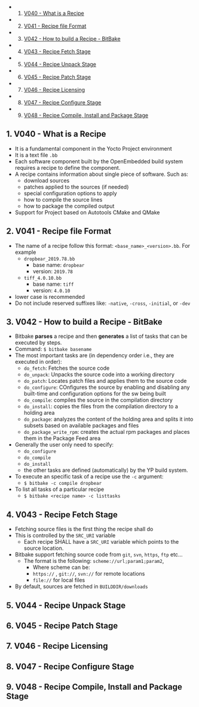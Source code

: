 <!-- vscode-markdown-toc -->
* 1. [V040 - What is a Recipe](#V040-WhatisaRecipe)
* 2. [V041 - Recipe file Format](#V041-RecipefileFormat)
* 3. [V042 - How to build a Recipe - BitBake](#V042-HowtobuildaRecipe-BitBake)
* 4. [V043 - Recipe Fetch Stage](#V043-RecipeFetchStage)
* 5. [V044 - Recipe Unpack Stage](#V044-RecipeUnpackStage)
* 6. [V045 - Recipe Patch Stage](#V045-RecipePatchStage)
* 7. [V046 - Recipe Licensing](#V046-RecipeLicensing)
* 8. [V047 - Recipe Configure Stage](#V047-RecipeConfigureStage)
* 9. [V048 - Recipe Compile, Install and Package Stage](#V048-RecipeCompileInstallandPackageStage)

<!-- vscode-markdown-toc-config
	numbering=true
	autoSave=true
	/vscode-markdown-toc-config -->
<!-- /vscode-markdown-toc -->

##  1. <a name='V040-WhatisaRecipe'></a>V040 - What is a Recipe
- It is a fundamental component in the Yocto Project environment
- It is a text file `.bb`
- Each software component built by the OpenEmbedded build system requires a recipe to define the component.
- A recipe contains information about single piece of software. Such as:
  - download sources
  - patches applied to the sources (if needed)
  - special configuration options to apply
  - how to compile the source lines
  - how to package the compiled output
- Support for Project based on Autotools CMake and QMake

##  2. <a name='V041-RecipefileFormat'></a>V041 - Recipe file Format
- The name of a recipe follow this format: `<base_name>_<version>.bb`. For example
  - `dropbear_2019.78.bb`
    - base name: `dropbear`
    - version: `2019.78`
  - `tiff_4.0.10.bb`
    - base name: `tiff`
    - version: `4.0.10`
- lower case is recommended
- Do not include reserved suffixes like: `-native`, `-cross`, `-initial`, or `-dev`


##  3. <a name='V042-HowtobuildaRecipe-BitBake'></a>V042 - How to build a Recipe - BitBake
- Bitbake **parses** a recipe and then **generates** a list of tasks that can be executed by steps.
- Command: `$ bitbake basename`
- The most important tasks are (in dependency order i.e., they are executed in order):
	- `do_fetch`: Fetches the source code
	- `do_unpack`: Unpacks the source code into a working directory
	- `do_patch`: Locates patch files and applies them to the source code
	- `do_configure`: COnfigures the source by enabling and disabling any built-time and configuration options for the sw being built
	- `do_compile`: compiles the source in the compilation directory
	- `do_install`: copies the files from the compilation directory to a holding area
	- `do_package`: analyzes the content of the holding area and splits it into subsets based on available packages and files
	- `do_package_write_rpm`: creates the actual rpm packages and places them in the Package Feed area
- Generally the user only need to specify:
  - `do_configure`
  - `do_compile`
  - `do_install`
  - the other tasks are defined (automatically) by the YP build system.
- To execute an specific task of a recipe use the `-c` argument:
  - `$ bitbake -c compile dropbear`
- To list all tasks of a particular recipe
  - `$ bitbake <recipe name> -c listtasks`

##  4. <a name='V043-RecipeFetchStage'></a>V043 - Recipe Fetch Stage
- Fetching source files is the first thing the recipe shall do
- This is controlled by the `SRC_URI` variable
  - Each recipe SHALL have a `SRC_URI` variable which points to the source location.
- Bitbake support fetching source code from `git`, `svn`, `https`, `ftp` etc...
  - The format is the following: `scheme://url;param1;param2`, 
    - Where scheme can be: 
    - `https://` , `git://`, `svn://` for remote locations
    - `file://` for local files
- By default, sources are fetched in `BUILDDIR/downloads`
##  5. <a name='V044-RecipeUnpackStage'></a>V044 - Recipe Unpack Stage

##  6. <a name='V045-RecipePatchStage'></a>V045 - Recipe Patch Stage

##  7. <a name='V046-RecipeLicensing'></a>V046 - Recipe Licensing

##  8. <a name='V047-RecipeConfigureStage'></a>V047 - Recipe Configure Stage

##  9. <a name='V048-RecipeCompileInstallandPackageStage'></a>V048 - Recipe Compile, Install and Package Stage